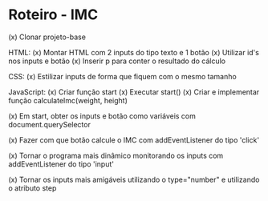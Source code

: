 Roteiro - IMC
=============

(x) Clonar projeto-base

HTML: 
(x) Montar HTML com 2 inputs do tipo texto e 1 botão
(x) Utilizar id's nos inputs e botão
(x) Inserir p para conter o resultado do cálculo

CSS:
(x) Estilizar inputs de forma que fiquem com o mesmo tamanho

JavaScript:
(x) Criar função start
(x) Executar start()
(x) Criar e implementar função calculateImc(weight, height)

(x) Em start, obter os inputs e botão como variáveis com 
   document.querySelector

(x) Fazer com que botão calcule o IMC com addEventListener 
   do tipo 'click'

(x) Tornar o programa mais dinâmico monitorando os inputs 
   com addEventListener do tipo 'input'

(x) Tornar os inputs mais amigáveis utilizando o type="number" 
   e utilizando o atributo step
